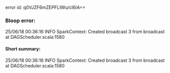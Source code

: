 error id: q0VJZF6mZEPFLIWu/cI6iA==
### Bloop error:

25/06/18 00:36:16 INFO SparkContext: Created broadcast 3 from broadcast at DAGScheduler.scala:1580
#### Short summary: 

25/06/18 00:36:16 INFO SparkContext: Created broadcast 3 from broadcast at DAGScheduler.scala:1580